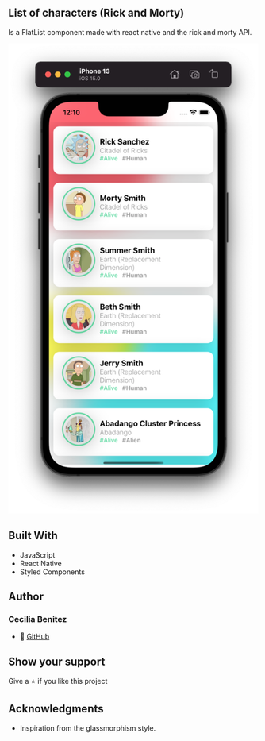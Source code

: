 ## List of characters (Rick and Morty)

Is a FlatList component made with react native and the rick and morty API.

![screenshot](./app-screenshot.png)

## Built With

- JavaScript
- React Native
- Styled Components

## Author

### Cecilia Benitez

- 👤 [GitHub](https://github.com/Ceci007)

## Show your support

Give a ⭐️ if you like this project

## Acknowledgments

- Inspiration from the glassmorphism style.

